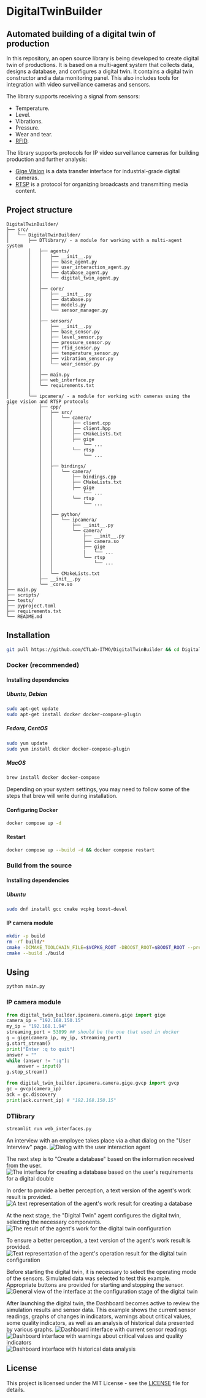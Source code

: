# DigitalTwinBuilder
## Automated building of a digital twin of production

In this repository, an open source library is being developed to create digital twin of productions. It is based on a multi-agent system that collects data, designs a database, and configures a digital twin. It contains a digital twin constructor and a data monitoring panel. This also includes tools for integration with video surveillance cameras and sensors.

The library supports receiving a signal from sensors:
* Temperature.
* Level.
* Vibrations.
* Pressure.
* Wear and tear.
* [RFID](https://sauk.ru/).

The library supports protocols for IP video surveillance cameras for building production and further analysis: 
* [Gige Vision](https://www.automate.org/vision/vision-standards/vision-standards-gige-vision ) is a data transfer interface for industrial-grade digital cameras.
* [RTSP](https://datatracker.ietf.org/doc/html/rfc7826 ) is a protocol for organizing broadcasts and transmitting media content.

## Project structure

```
DigitalTwinBuilder/
├── src/
│   └── DigitalTwinBuilder/ 
│       ├── DTlibrary/ - a module for working with a multi-agent system
│       │   ├── agents/
│       │   │   ├── __init__.py
│       │   │   ├── base_agent.py
│       │   │   ├── user_interaction_agent.py
│       │   │   ├── database_agent.py
│       │   │   └── digital_twin_agent.py
│       │   │   
│       │   ├── core/
│       │   │   ├── __init__.py
│       │   │   ├── database.py
│       │   │   ├── models.py
│       │   │   └── sensor_manager.py
│       │   │   
│       │   ├── sensors/
│       │   │   ├── __init__.py
│       │   │   ├── base_sensor.py
│       │   │   ├── level_sensor.py
│       │   │   ├── pressure_sensor.py
│       │   │   ├── rfid_sensor.py
│       │   │   ├── temperature_sensor.py
│       │   │   ├── vibration_sensor.py
│       │   │   └── wear_sensor.py
│       │   │ 
│       │   ├── main.py   
│       │   ├── web_interface.py   
│       │   └── requirements.txt 
│       │   
│       └── ipcamera/ - a module for working with cameras using the gige vision and RTSP protocols
│           ├── cpp/
│           │   ├── src/
│           │   │   └── camera/
│           │   │       ├── client.cpp
│           │   │       ├── client.hpp
│           │   │       ├── CMakeLists.txt
│           │   │       ├── gige
│           │   │           └── ...
│           │   │       └── rtsp
│           │   │           └── ...
│           │   │
│           │   ├── bindings/
│           │   │   └── camera/
│           │   │       ├── bindings.cpp
│           │   │       ├── CMakeLists.txt
│           │   │       ├── gige
│           │   │           └── ...
│           │   │       └── rtsp
│           │   │           └── ...
│           │   │
│           │   ├── python/
│           │   │   └── ipcamera/
│           │   │       ├── __init__.py
│           │   │       └── camera/
│           │   │           ├── __init__.py
│           │   │           ├── camera.so
│           │   │           ├── gige
│           │   │           |   └── ...
│           │   │           └── rtsp
│           │   │               └── ...
│           │   │
│           │   └── CMakeLists.txt
│           ├── __init__.py   
│           └── _core.so 
├── main.py 
├── scripts/
├── tests/
├── pyproject.toml
├── requirements.txt
└── README.md
```
## Installation
```bash
git pull https://github.com/CTLab-ITMO/DigitalTwinBuilder && cd DigitalTwinBuilder
```
### Docker (recommended)
#### Installing dependencies
##### Ubuntu, Debian
```bash
sudo apt-get update
sudo apt-get install docker docker-compose-plugin
```
##### Fedora, CentOS
```bash 
sudo yum update
sudo yum install docker docker-compose-plugin
```
##### MacOS
```bash
brew install docker docker-compose
```
Depending on your system settings, you may need to follow some of the steps that brew will write during installation.
#### Configuring Docker
```bash
docker compose up -d
```
#### Restart
```bash
docker compose up --build -d && docker compose restart
```
### Build from the source
#### Installing dependencies
##### Ubuntu
```bash
sudo dnf install gcc cmake vcpkg boost-devel
```
#### IP camera module
```bash
mkdir -p build
rm -rf build/*
cmake -DCMAKE_TOOLCHAIN_FILE=$VCPKG_ROOT -DBOOST_ROOT=$BOOST_ROOT --preset Debug -S .
cmake --build ./build
```
## Using
```bash
python main.py 
```
### IP camera module
```python
from digital_twin_builder.ipcamera.camera.gige import gige
camera_ip = "192.168.150.15"
my_ip = "192.168.1.94"
streaming_port = 53899 ## should be the one that used in docker
g = gige(camera_ip, my_ip, streaming_port)
g.start_stream()
print("Enter :q to quit")
answer = ""
while (answer != ":q"):
    answer = input()
g.stop_stream()

from digital_twin_builder.ipcamera.camera.gige.gvcp import gvcp
gc = gvcp(camera_ip)
ack = gc.discovery
print(ack.current_ip) # "192.168.150.15"
```
### DTlibrary
```bash
streamlit run web_interfaces.py
```
An interview with an employee takes place via a chat dialog on the "User Interview" page.
![Dialog with the user interaction agent](../images/photo_1_2025-07-01_11-18-47.jpg)

The next step is to "Create a database" based on the information received from the user.
![The interface for creating a database based on the user's requirements for a digital double](../images/photo_2_2025-07-01_11-18-47.jpg)

In order to provide a better perception, a text version of the agent's work result is provided.
![A text representation of the agent's work result for creating a database](../images/photo_3_2025-07-01_11-18-47.jpg)

At the next stage, the "Digital Twin" agent configures the digital twin, selecting the necessary components.
![The result of the agent's work for the digital twin configuration](../images/photo_4_2025-07-01_11-18-47.jpg)

To ensure a better perception, a text version of the agent's work result is provided.
![Text representation of the agent's operation result for the digital twin configuration](../images/photo_5_2025-07-01_11-18-47.jpg)

Before starting the digital twin, it is necessary to select the operating mode of the sensors. Simulated data was selected to test this example. Appropriate buttons are provided for starting and stopping the sensor.
![General view of the interface at the configuration stage of the digital twin](../images/photo_6_2025-07-01_11-18-47.jpg)

After launching the digital twin, the Dashboard becomes active to review the simulation results and sensor data. This example shows the current sensor readings, graphs of changes in indicators, warnings about critical values, some quality indicators, as well as an analysis of historical data presented by various graphs.
![Dashboard interface with current sensor readings](../images/photo_7_2025-07-01_11-18-47.jpg)
![Dashboard interface with warnings about critical values and quality indicators](../images/photo_8_2025-07-01_11-18-47.jpg)
![Dashboard interface with historical data analysis](../images/photo_9_2025-07-01_11-18-47.jpg)
## License

This project is licensed under the MIT License - see the [LICENSE](https://github.com/lizaelisaveta/DigitalTwinOfProduction/blob/main/LICENSE) file for details.
